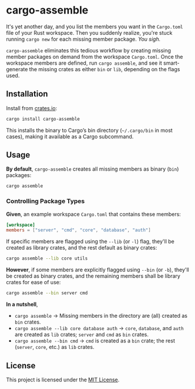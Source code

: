 # cargo-assemble

It's yet another day, and you list the members you want in the `Cargo.toml` file of your Rust workspace. Then you suddenly realize, you're stuck running `cargo new` for each missing member package.
*You sigh.*

`cargo-assemble` eliminates this tedious workflow by creating missing member packages on demand from the workspace `Cargo.toml`. Once the workspace members are defined, run `cargo assemble`, and see it smart-generate the missing crates as either `bin` or `lib`, depending on the flags used.

## Installation

Install from [crates.io](https://crates.io/crates/cargo-assemble):

```sh
cargo install cargo-assemble
```

This installs the binary to Cargo’s bin directory (`~/.cargo/bin` in most cases), making it available as a Cargo subcommand.

## Usage

**By default**, `cargo-assemble` creates all missing members as binary (`bin`) packages:

```sh
cargo assemble
```

### Controlling Package Types

**Given**, an example workspace `Cargo.toml` that contains these members:

```toml
[workspace]
members = ["server", "cmd", "core", "database", "auth"]
```

If specific members are flagged using the `--lib` (or `-l`) flag, they'll be created as library crates, and the rest default as binary crates:

```sh
cargo assemble --lib core utils
```

**However**, if some members are explicitly flagged using `--bin` (or `-b`), they'll be created as binary crates, and the remaining members shall be library crates for ease of use:

```sh
cargo assemble --bin server cmd
```

**In a nutshell**,

* `cargo assemble` → Missing members in the directory are (all) created as `bin` crates.
* `cargo assemble --lib core database auth` → `core`, `database`, and `auth` are created as `lib` crates; `server` and `cmd` as `bin` crates.
* `cargo assemble --bin cmd` → `cmd` is created as a `bin` crate; the rest (`server`, `core`, etc.) as `lib` crates.

## License

This project is licensed under the [MIT License](LICENSE).